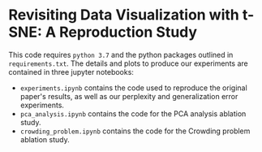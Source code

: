 # Revisiting Data Visualization with t-SNE: A Reproduction Study

This code requires `python 3.7` and the python packages outlined in `requirements.txt`. The details and plots to produce our experiments are contained in three jupyter notebooks:
* `experiments.ipynb` contains the code used to reproduce the original paper's results, as well as our perplexity and generalization error experiments.
* `pca_analysis.ipynb` contains the code for the PCA analysis ablation study.
* `crowding_problem.ipynb` contains the code for the Crowding problem ablation study.
